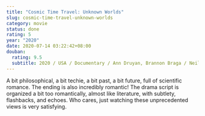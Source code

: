 ```yaml
---
title: "Cosmic Time Travel: Unknown Worlds"
slug: cosmic-time-travel-unknown-worlds
category: movie
status: done
rating: 5
year: "2020"
date: 2020-07-14 03:22:42+08:00
douban:
  rating: 9.5
  subtitle: 2020 / USA / Documentary / Ann Druyan, Brannon Braga / Neil deGrasse Tyson
---
```


A bit philosophical, a bit techie, a bit past, a bit future, full of scientific romance. The ending is also incredibly romantic! The drama script is organized a bit too romantically, almost like literature, with subtlety, flashbacks, and echoes. Who cares, just watching these unprecedented views is very satisfying.
